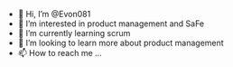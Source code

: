 - 👋 Hi, I’m @Evon081
- 👀 I’m interested in product management and SaFe
- 🌱 I’m currently learning scrum
- 💞️ I’m looking to learn more about product management
- 📫 How to reach me ...

<!---
Evon081/Evon081 is a ✨ special ✨ repository because its `README.md` (this file) appears on your GitHub profile.
You can click the Preview link to take a look at your changes.
--->

